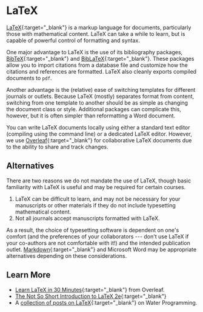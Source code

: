 # LaTeX

[LaTeX](https://www.latex-project.org/){:target="_blank"} is a markup language for documents, particularly those with mathematical content. LaTeX can take a while to learn, but is capable of powerful control of formatting and syntax.

One major advantage to LaTeX is the use of its bibliography packages, [BibTeX](https://www.overleaf.com/learn/latex/bibliography_management_with_bibtex){:target="_blank"} and [BibLaTeX](https://www.overleaf.com/learn/latex/bibliography_management_with_biblatex){:target="_blank"}. These packages allow you to import citations from a database file and customize how the citations and references are formatted. LaTeX also cleanly exports compiled documents to `pdf`.

Another advantage is the (relative) ease of switching templates for different journals or outlets. Because LaTeX (mostly) separates format from content, switching from one template to another should be as simple as changing the document class or style. Additional packages can complicate this, however, but it is often simpler than reformatting a Word document.

You can write LaTeX documents locally using either a standard text editor (compiling using the command line) or a dedicated LaTeX editor. However, we use [Overleaf](https://overleaf.com){:target="_blank"} for collaborative LaTeX documents due to the ability to share and track changes.

## Alternatives

There are two reasons we do not mandate the use of LaTeX, though basic familiarity with LaTeX is useful and may be required for certain courses.

1. LaTeX can be difficult to learn, and may not be necessary for your manuscripts or other materials if they do not include typesetting mathematical content.
2. Not all journals accept manuscripts formatted with LaTeX.

As a result, the choice of typesetting software is dependent on one's comfort (and the preferences of your collaborators --- don't use LaTeX if your co-authors are not comfortable with it!) and the intended publication outlet. [Markdown](/lab-manual/coding/markdown/){:target="_blank"} and Microsoft Word may be appropriate alternatives depending on these considerations.

## Learn More

* [Learn LaTeX in 30 Minutes](https://www.overleaf.com/learn/latex/Learn_LaTeX_in_30_minutes){:target="_blank"} from Overleaf.
* [The Not So Short Introduction to LaTeX 2e](http://ctan.mirrors.hoobly.com/info/lshort/english/lshort.pdf){:target="_blank"}
* A [collection of posts on LaTeX](https://waterprogramming.wordpress.com/category/latex/){:target="_blank"} on Water Programming.
